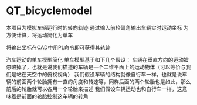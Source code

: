 # QT_bicyclemodel
本项目为模拟车辆运行时的转向轨迹
通过输入前轮偏角输出车辆实时运动坐标
为方便计算，将运动简化为单车

将输出坐标在CAD中用PL命令即可获得其轨迹

汽车运动的单车模型简化
单车模型基于如下几个假设：
车辆在垂直方向的运动被忽略掉了，也就是说我们描述的车辆是一个二维平面上的运动物体（可以等价与我们是站在天空中的俯视视角）
我们假设车辆的结构就像自行车一样，也就是说车辆的前面两个轮胎拥有一直的角度和转速等，同样后面的两个轮胎也是如此，那么前后的轮胎就可以各用一个轮胎来描述
我们假设车辆运动也和自行车一样，这意味着是前面的轮胎控制这车辆的转角
